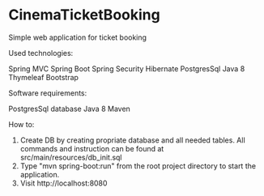 # CinemaTicketBooking
Simple web application for ticket booking

Used technologies:

Spring MVC
Spring Boot
Spring Security
Hibernate
PostgresSql
Java 8
Thymeleaf
Bootstrap

Software requirements:

PostgresSql database
Java 8
Maven

How to:
1. Create DB by creating propriate database and all needed tables. All commands and instruction can be found at src/main/resources/db_init.sql 
2. Type "mvn spring-boot:run" from the root project directory to start the application.
3. Visit http://localhost:8080
